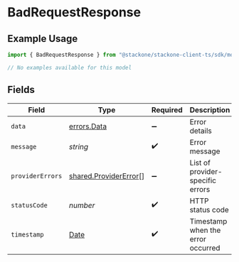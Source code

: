 # BadRequestResponse

## Example Usage

```typescript
import { BadRequestResponse } from "@stackone/stackone-client-ts/sdk/models/errors";

// No examples available for this model
```

## Fields

| Field                                                                                         | Type                                                                                          | Required                                                                                      | Description                                                                                   | Example                                                                                       |
| --------------------------------------------------------------------------------------------- | --------------------------------------------------------------------------------------------- | --------------------------------------------------------------------------------------------- | --------------------------------------------------------------------------------------------- | --------------------------------------------------------------------------------------------- |
| `data`                                                                                        | [errors.Data](../../../sdk/models/errors/data.md)                                             | :heavy_minus_sign:                                                                            | Error details                                                                                 |                                                                                               |
| `message`                                                                                     | *string*                                                                                      | :heavy_check_mark:                                                                            | Error message                                                                                 | Bad Request                                                                                   |
| `providerErrors`                                                                              | [shared.ProviderError](../../../sdk/models/shared/providererror.md)[]                         | :heavy_minus_sign:                                                                            | List of provider-specific errors                                                              |                                                                                               |
| `statusCode`                                                                                  | *number*                                                                                      | :heavy_check_mark:                                                                            | HTTP status code                                                                              | 400                                                                                           |
| `timestamp`                                                                                   | [Date](https://developer.mozilla.org/en-US/docs/Web/JavaScript/Reference/Global_Objects/Date) | :heavy_check_mark:                                                                            | Timestamp when the error occurred                                                             | 2023-05-30T00:00:00.000Z                                                                      |